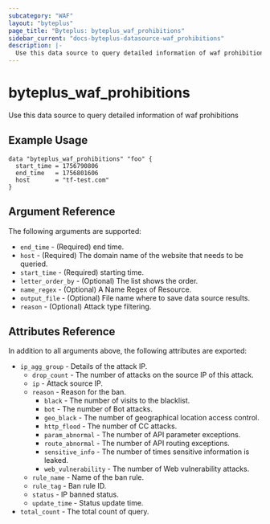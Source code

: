 ```yaml
---
subcategory: "WAF"
layout: "byteplus"
page_title: "Byteplus: byteplus_waf_prohibitions"
sidebar_current: "docs-byteplus-datasource-waf_prohibitions"
description: |-
  Use this data source to query detailed information of waf prohibitions
---
```

# byteplus_waf_prohibitions
Use this data source to query detailed information of waf prohibitions
## Example Usage
```hcl
data "byteplus_waf_prohibitions" "foo" {
  start_time = 1756790806
  end_time   = 1756801606
  host       = "tf-test.com"
}
```
## Argument Reference
The following arguments are supported:
* `end_time` - (Required) end time.
* `host` - (Required) The domain name of the website that needs to be queried.
* `start_time` - (Required) starting time.
* `letter_order_by` - (Optional) The list shows the order.
* `name_regex` - (Optional) A Name Regex of Resource.
* `output_file` - (Optional) File name where to save data source results.
* `reason` - (Optional) Attack type filtering.

## Attributes Reference
In addition to all arguments above, the following attributes are exported:
* `ip_agg_group` - Details of the attack IP.
    * `drop_count` - The number of attacks on the source IP of this attack.
    * `ip` - Attack source IP.
    * `reason` - Reason for the ban.
        * `black` - The number of visits to the blacklist.
        * `bot` - The number of Bot attacks.
        * `geo_black` - The number of geographical location access control.
        * `http_flood` - The number of CC attacks.
        * `param_abnormal` - The number of API parameter exceptions.
        * `route_abnormal` - The number of API routing exceptions.
        * `sensitive_info` - The number of times sensitive information is leaked.
        * `web_vulnerability` - The number of Web vulnerability attacks.
    * `rule_name` - Name of the ban rule.
    * `rule_tag` - Ban rule ID.
    * `status` - IP banned status.
    * `update_time` - Status update time.
* `total_count` - The total count of query.


